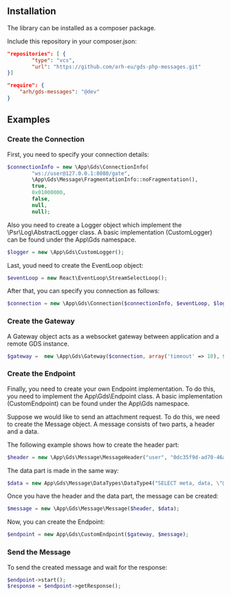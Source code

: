 ## Installation

The library can be installed as a composer package.

Include this repository in your composer.json:

```JSON
"repositories": [ {
        "type": "vcs",
        "url": "https://github.com/arh-eu/gds-php-messages.git"
}]
```

```JSON
"require": {
	"arh/gds-messages": "@dev"
}
```

## Examples

### Create the Connection

First, you need to specify your connection details:

```php
$connectionInfo = new \App\Gds\ConnectionInfo(
        "ws://user@127.0.0.1:8080/gate",
        \App\Gds\Message\FragmentationInfo::noFragmentation(),
        true,
        0x01000000,
        false,
        null,
        null);
```

Also you need to create a Logger object which implement the \Psr\Log\AbstractLogger class. A basic implementation (CustomLogger) can be found under the App\Gds namespace.

```php
$logger = new \App\Gds\CustomLogger();
```

Last, youd need to create the EventLoop object:

```php
$eventLoop = new React\EventLoop\StreamSelectLoop();
```

After that, you can specify you connection as follows:

```php
$connection = new \App\Gds\Connection($connectionInfo, $eventLoop, $logger);
```

### Create the Gateway

A Gateway object acts as a websocket gateway between application and a remote GDS instance.

```php
$gateway =  new \App\Gds\Gateway($connection, array('timeout' => 10), $logger);
```

### Create the Endpoint

Finally, you need to create your own Endpoint implementation. To do this, you need to implement the App\Gds\Endpoint class. A basic implementation (CustomEndpoint) can be found under the App\Gds namespace.

Suppose we would like to send an attachment request. To do this, we need to create the Message object. A message consists of two parts, a header and a data.

The following example shows how to create the header part:

```php
$header = new \App\Gds\Message\MessageHeader("user", "0dc35f9d-ad70-46aa-8983-e57880b53c8b", time(), time(), App\Gds\Message\FragmentationInfo::noFragmentation(), 4);
```

The data part is made in the same way:
```php
$data = new App\Gds\Message\DataTypes\DataType4("SELECT meta, data, \"@to_valid\" FROM \"events-@attachment\" WHERE id = ’ATID202000000000000000’ and ownerid = ’EVNT202000000000000000’ FOR UPDATE WAIT 86400");
```

Once you have the header and the data part, the message can be created:
```php
$message = new \App\Gds\Message\Message($header, $data);
```

Now, you can create the Endpoint:
```php
$endpoint = new App\Gds\CustomEndpoint($gateway, $message);
```

### Send the Message

To send the created message and wait for the response:

```php
$endpoint->start();
$response = $endpoint->getResponse();
```
